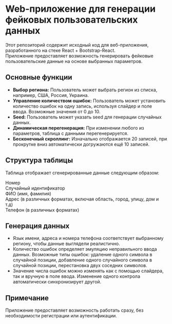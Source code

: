# Web-приложение для генерации фейковых пользовательских данных

Этот репозиторий содержит исходный код для веб-приложения, разработанного на стеке React + Bootstrap-React.<br> Приложение предоставляет возможность генерировать фейковые пользовательские данные на основе выбранных параметров.

## Основные функции
* **Выбор региона:** Пользователь может выбрать регион из списка, например, США, Россия, Украина.
* **Управление количеством ошибок:** Пользователь может установить количество ошибок на одну запись, используя слайдер и поле ввода. Возможные значения от 0 до 10.
* **Seed:** Пользователь может указать seed для генерации случайных данных.
* **Динамическая перегенерация:** При изменении любого из параметров, таблица с данными перегенерируется.
* **Бесконечный скроллинг:** Изначально отображается 20 записей, при прокрутке вниз автоматически догружаются ещё 10 записей.

## Структура таблицы
Таблица отображает сгенерированные данные следующим образом:

Номер<br>
Случайный идентификатор<br>
ФИО (имя, фамилия)<br>
Адрес (в различных форматах, включая область, город, улицу, дом и т.д)<br>
Телефон (в различных форматах)<br>

## Генерация данных
* Язык имени, адреса и номера телефона соответствует выбранному региону, чтобы данные выглядели реалистично.
* Количество ошибок определяет эмуляцию неправильного ввода данных. Возможные типы ошибок: удаление одного символа в случайной позиции, добавление одного случайного символа в случайной позиции, перестановка двух соседних символов.
* Значение числа ошибок можно изменять как с помощью слайдера, так и вручную в поле ввода. Изменение одного контрола автоматически синхронизирует другой.

## Примечание
Приложение предоставляет возможность работать сразу, без необходимости регистрации или аутентификации.

